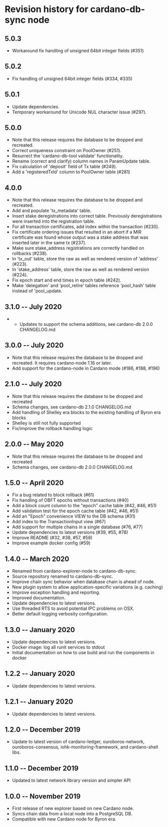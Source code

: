 # Revision history for cardano-db-sync node

## 5.0.3

* Workaround fix handling of unsigned 64bit integer fields (#351)

## 5.0.2

* Fix handling of unsigned 64bit integer fields (#334, #335)

## 5.0.1

* Update dependencies.
* Temporary workaround for Unicode NUL character issue (#297).

## 5.0.0

* Note that this release requires the database to be dropped and recreated.
* Correct uniqueness constraint on PoolOwner (#251).
* Resurrect the 'cardano-db-tool validate' functionality.
* Rename (correct and clarify) column names in ParamUpdate table.
* Fix calculation of 'deposit' field of Tx table (#249).
* Add a 'registeredTxId' column to PoolOwner table (#281)

## 4.0.0

* Note that this release requires the database to be dropped and recreated.
* Add and populate 'tx_metadata' table.
* Insert stake deregistrations into correct table. Previously deregistrations were
  inserted into the registration table.
* For all transaction certificates, add index within the transaction (#230).
* Fix certificate ordering issues that resulted in an abort if a MIR certificate was
  found whose output was a stake address that was inserted later in the same tx (#237).
* Make sure stake_address registrations are correctly handled on rollbacks (#238).
* In 'tx_out' table, store the raw as well as rendered version of 'address' (#223).
* In 'stake_address' table, store the raw as well as rendered version (#224).
* Fix epoch start and end times in epoch table (#242).
* Make 'delegation' and 'pool_retire' tables reference 'pool_hash' table instead of 'pool_update.

## 3.1.0 -- July 2020

* * Updates to support the schema additions, see cardano-db 2.0.0 CHANGELOG.md

## 3.0.0 -- July 2020

* Note that this release requires the database to be dropped and recreated.
  It requires cardano-node 1.16 or later.
* Add support for the cardano-node in Cardano mode (#186, #188, #196)

## 2.1.0 -- July 2020

* Note that this release requires the database to be dropped and recreated
* Schema changes, see cardano-db 2.1.0 CHANGELOG.md
* Add handling of Shelley era blocks to the existing handling of Byron era blocks
* Shelley is still not fully supported
* Fix/improve the rollback handling logic

## 2.0.0 -- May 2020

* Note that this release requires the database to be dropped and recreated
* Schema changes, see cardano-db 2.0.0 CHANGELOG.md

## 1.5.0 -- April 2020

* Fix a bug related to block rollback (#61)
* Fix handling of OBFT epochs without transactions (#40)
* Add a block count column to the "epoch" cache table (#42, #46, #51)
* Add validation test for the epoch cache table (#42, #46, #51)
* Add an "Epoch" convenience VIEW to the DB schema (#31)
* Add index to the TransactionInput view (#67)
* Add support for multiple chains in a single database (#76, #77)
* Update dependencies to latest versions (#39, #55, #78)
* Improve README (#32, #38, #57, #58)
* Improve example docker config (#59)

## 1.4.0 -- March 2020

* Renamed from cardano-explorer-node to cardano-db-sync.
* Source repository renamed to cardano-db-sync.
* Improve chain sync behavior when database chain is ahead of node.
* New plugin system to allow application-specific variations (e.g. caching)
* Improve exception handling and reporting.
* Improved documentation.
* Update dependencies to latest versions.
* Use threaded RTS to avoid potential IPC problems on OSX.
* Better default logging verbosity configuration.

## 1.3.0 -- January 2020

* Update dependencies to latest versions.
* Docker image: log all runit services to stdout
* Initial documentation on how to use build and run the components in docker

## 1.2.2 -- January 2020

* Update dependencies to latest versions.

## 1.2.1 -- January 2020

* Update dependencies to latest versions.

## 1.2.0 -- December 2019

* Update to latest version of cardano-ledger, ouroboros-network,
  ouroboros-consensus, iohk-monitoring-framework, and cardano-shell libs.

## 1.1.0 -- December 2019

* Updated to latest network library version and simpler API

## 1.0.0 -- November 2019

* First release of new explorer based on new Cardano node.
* Syncs chain data from a local node into a PostgreSQL DB.
* Compatible with new Cardano node for Byron era.
